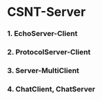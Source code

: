 # CSNT-Server

### 1. EchoServer-Client
### 2. ProtocolServer-Client
### 3. Server-MultiClient
### 4. ChatClient, ChatServer
